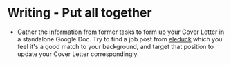 # Writing - Put all together

* Gather the information from former tasks to form up your Cover Letter in a standalone Google Doc. Try to find a job post from [eleduck](https://eleduck.com/) which you feel it's a good match to your background, and target that position to update your Cover Letter correspondingly.
